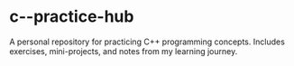 # c--practice-hub
A personal repository for practicing C++ programming concepts. Includes exercises, mini-projects, and notes from my learning journey.
